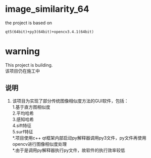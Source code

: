 # image_similarity_64
the project is based on
```
qt5(64bit)+py3(64bit)+opencv3.4.1(64bit)
```
# warning
This project is building.  
该项目仍在施工中

## 说明
1. 该项目为实现了部分传统图像相似度方法的GUI软件，包括：  
    1.基于直方图相似度  
    2.平均哈希  
    3.感知哈希  
    4.sift特征  
    5.surf特征  
*.项目使用c++ qt框架内部启动py解释器调用py3文件，py文件再使用opencv进行图像相似度处理  
*.由于是调用py解释器执行py文件，故软件的执行效率较低
